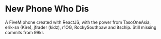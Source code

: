 # New Phone Who Dis

A FiveM phone created with ReactJS, with the power from TasoOneAsia, erik-sn (Kire), jfrader (kidz), r1OG, RockySouthpaw and itschip. Still missing commits from 99kr.
